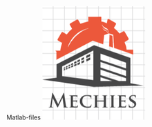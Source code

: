 Matlab-files
![Mechies](https://github.com/bsai-krishna/Flipkart-Grid-Matlab-files/blob/master/Mechies%20Logo.PNG)
